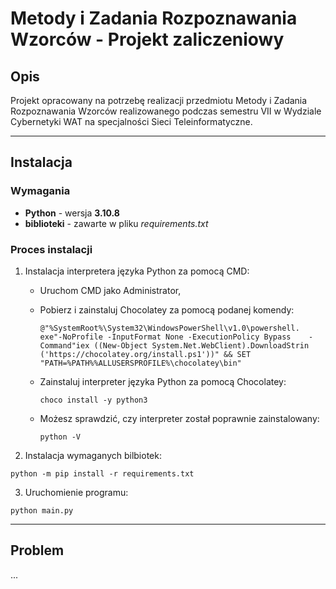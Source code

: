 # Metody i Zadania Rozpoznawania Wzorców - Projekt zaliczeniowy

## **Opis**

Projekt opracowany na potrzebę realizacji przedmiotu Metody i Zadania Rozpoznawania Wzorców realizowanego podczas semestru VII w Wydziale Cybernetyki WAT na specjalności Sieci Teleinformatyczne.

---

## **Instalacja**

### **Wymagania**

- **Python** - wersja **3.10.8**
- **biblioteki** - zawarte w pliku *requirements.txt*

### **Proces instalacji**

1. Instalacja interpretera języka Python za pomocą CMD:

   - Uruchom CMD jako Administrator,

   - Pobierz i zainstaluj Chocolatey za pomocą podanej komendy:

        ``` code
        @"%SystemRoot%\System32\WindowsPowerShell\v1.0\powershell.      exe"-NoProfile -InputFormat None -ExecutionPolicy Bypass    -Command"iex ((New-Object System.Net.WebClient).DownloadStrin     ('https://chocolatey.org/install.ps1'))" && SET      "PATH=%PATH%%ALLUSERSPROFILE%\chocolatey\bin"
        ```

   - Zainstaluj interpreter języka Python za pomocą Chocolatey:

        ``` code
        choco install -y python3
        ```

    - Możesz sprawdzić, czy interpreter został poprawnie zainstalowany:

        ``` code
        python -V
        ```

1. Instalacja wymaganych bilbiotek:

``` code
python -m pip install -r requirements.txt
```

3. Uruchomienie programu:

``` code
python main.py
```

---

## **Problem**

...
